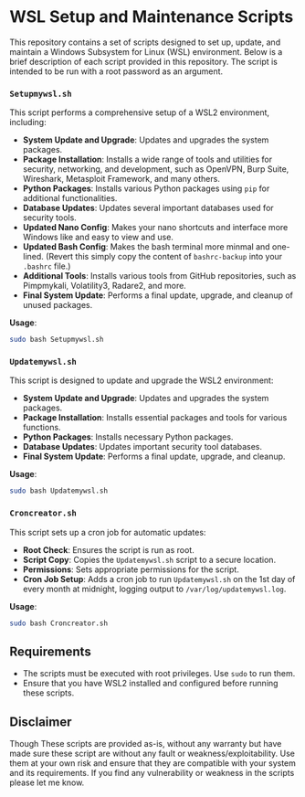 **WSL Setup and Maintenance Scripts**
=====================================

This repository contains a set of scripts designed to set up, update, and maintain a Windows Subsystem for Linux (WSL) environment. Below is a brief description of each script provided in this repository. The script is intended to be run with a root password as an argument.

### `Setupmywsl.sh`

This script performs a comprehensive setup of a WSL2 environment, including:

- **System Update and Upgrade**: Updates and upgrades the system packages.
- **Package Installation**: Installs a wide range of tools and utilities for security, networking, and development, such as OpenVPN, Burp Suite, Wireshark, Metasploit Framework, and many others.
- **Python Packages**: Installs various Python packages using `pip` for additional functionalities.
- **Database Updates**: Updates several important databases used for security tools.
- **Updated Nano Config**: Makes your nano shortcuts and interface more Windows like and easy to view and use.
- **Updated Bash Config**: Makes the bash terminal more minmal and one-lined. (Revert this simply copy the content of `bashrc-backup` into your `.bashrc` file.)
- **Additional Tools**: Installs various tools from GitHub repositories, such as Pimpmykali, Volatility3, Radare2, and more.
- **Final System Update**: Performs a final update, upgrade, and cleanup of unused packages.

**Usage**:
```bash
sudo bash Setupmywsl.sh
```

### `Updatemywsl.sh`

This script is designed to update and upgrade the WSL2 environment:

- **System Update and Upgrade**: Updates and upgrades the system packages.
- **Package Installation**: Installs essential packages and tools for various functions.
- **Python Packages**: Installs necessary Python packages.
- **Database Updates**: Updates important security tool databases.
- **Final System Update**: Performs a final update, upgrade, and cleanup.

**Usage**:
```bash
sudo bash Updatemywsl.sh
```

### `Croncreator.sh`

This script sets up a cron job for automatic updates:

- **Root Check**: Ensures the script is run as root.
- **Script Copy**: Copies the `Updatemywsl.sh` script to a secure location.
- **Permissions**: Sets appropriate permissions for the script.
- **Cron Job Setup**: Adds a cron job to run `Updatemywsl.sh` on the 1st day of every month at midnight, logging output to `/var/log/updatemywsl.log`.

**Usage**:
```bash
sudo bash Croncreator.sh
```

## Requirements

- The scripts must be executed with root privileges. Use `sudo` to run them.
- Ensure that you have WSL2 installed and configured before running these scripts.

## Disclaimer

Though These scripts are provided as-is, without any warranty but have made sure these script are without any fault or weakness/exploitability. Use them at your own risk and ensure that they are compatible with your system and its requirements. If you find any vulnerability or weakness in the scripts please let me know.
